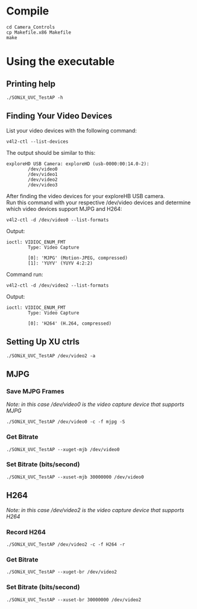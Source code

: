 # Compile
```
cd Camera_Controls
cp Makefile.x86 Makefile
make
```
# Using the executable
## Printing help
```
./SONiX_UVC_TestAP -h
```

## Finding Your Video Devices
List your video devices with the following command:
```
v4l2-ctl --list-devices
```
The output should be similar to this: 
```
exploreHD USB Camera: exploreHD (usb-0000:00:14.0-2):
        /dev/video0
        /dev/video1
        /dev/video2
        /dev/video3
```
After finding the video devices for your exploreHB USB camera.</br>
Run this command with your respective /dev/video devices and determine which video devices support MJPG and H264: 
```
v4l2-ctl -d /dev/video0 --list-formats
```
Output: 
```
ioctl: VIDIOC_ENUM_FMT
        Type: Video Capture

        [0]: 'MJPG' (Motion-JPEG, compressed)
        [1]: 'YUYV' (YUYV 4:2:2)
```
Command run: 
```
v4l2-ctl -d /dev/video2 --list-formats
```
Output:
```
ioctl: VIDIOC_ENUM_FMT
        Type: Video Capture

        [0]: 'H264' (H.264, compressed)

```
## Setting Up XU ctrls
```
./SONiX_UVC_TestAP /dev/video2 -a
```

## MJPG 
### Save MJPG Frames
*Note: in this case /dev/video0 is the video capture device that supports MJPG*</br>
```
./SONiX_UVC_TestAP /dev/video0 -c -f mjpg -S
```
### Get Bitrate
```
./SONiX_UVC_TestAP --xuget-mjb /dev/video0
```
### Set Bitrate (bits/second)
```
./SONiX_UVC_TestAP --xuset-mjb 30000000 /dev/video0
```

## H264
*Note: in this case /dev/video2 is the video capture device that supports H264*</br>
### Record H264
```
./SONiX_UVC_TestAP /dev/video2 -c -f H264 -r
```
### Get Bitrate 
```
./SONiX_UVC_TestAP --xuget-br /dev/video2
```
### Set Bitrate (bits/second)
```
./SONiX_UVC_TestAP --xuset-br 30000000 /dev/video2
```

